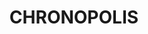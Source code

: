 ---
layout: projectpage
title: CHRONOPOLIS
order: 5
thumbnail_path: CHRONOPOLIS01.jpg
thumbnail_alt: Mockup of chronopolis final book
description: CHRONOPOLIS is a speculative design project, which creates a city dominated by a machine where the day has 36 hours and each citizen is assigned a schedule that they are obliged to keep without question.
category: Speculative Design
timeline: May 2020 - July 2020
tools: [' Illustrator ',' Indesign ',' Photoshop ',' After Effects ',' Figma ']
scope: Desktop, Mobile, Editorial
collaboration: [' Joana Pedrinho ',' João Delgado ',' João Lopes ']
the_challenge_text: 
  - paragraph: CHRONOPOLIS is a speculative design project, which creates a city dominated by a machine where the day has 36 hours and each citizen is assigned a schedule that they are obliged to keep without question. 
  - paragraph: Based on the principles of creation of Fritz Lang's Metropolis (1927) , we explore a new vision of temporality as well as technological advances, artificial intelligence and their role in society, authority and politics in contemporary times. 
  - paragraph: In this city there is no time waste. Everything is harmoniously coordinated so that life is calm and serene, and so that there is no room for setbacks or overlaps. The time for error has become null so that nothing could disturb the well being of all citizens. The city of time opens doors to all individuals who wish to have more time for themselves, for their leisure and for their rest. Do you submit yourself?
images:
  - image_path: CHRONOPOLIS02.jpg
    image_alt: Mockup of chronopolis final book
  - image_path: CHRONOPOLIS03.png
    image_alt: Mockup of chronopolis final book
  - image_path: CHRONOPOLIS04.png
    image_alt: Mockup of chronopolis final book
  - image_path: CHRONOPOLIS05.png
    image_alt: Mockup of chronopolis final book
  - image_path: CHRONOPOLIS06.jpg
    image_alt: Mockup of chronopolis final book
behance_link: 109323023/CHRONOPOLIS
---